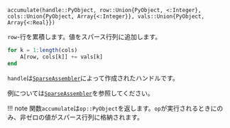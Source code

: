 ```
accumulate(handle::PyObject, row::Union{PyObject, <:Integer}, cols::Union{PyObject, Array{<:Integer}}, vals::Union{PyObject, Array{<:Real}})
```

`row`-行を累積します。値をスパース行列に追加します。

```julia
for k = 1:length(cols)
    A[row, cols[k]] += vals[k]
end
```

`handle`は[`SparseAssembler`](@ref)によって作成されたハンドルです。

例については[`SparseAssembler`](@ref)を参照してください。

!!! note
    関数`accumulate`は`op::PyObject`を返します。`op`が実行されるときにのみ、非ゼロの値がスパース行列に格納されます。

